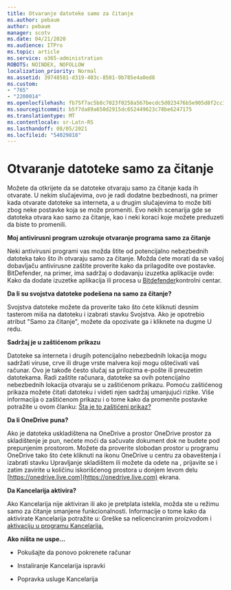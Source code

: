 ```yaml
---
title: Otvaranje datoteke samo za čitanje
ms.author: pebaum
author: pebaum
manager: scotv
ms.date: 04/21/2020
ms.audience: ITPro
ms.topic: article
ms.service: o365-administration
ROBOTS: NOINDEX, NOFOLLOW
localization_priority: Normal
ms.assetid: 39748581-d319-403c-8501-9b785e4a0ed8
ms.custom:
- "765"
- "2200014"
ms.openlocfilehash: fb75f7ac5b8c7023f0258a567becdc5d023476b5e905d8f2cc17479faea76af1
ms.sourcegitcommit: b5f7da89a650d2915dc652449623c78be6247175
ms.translationtype: MT
ms.contentlocale: sr-Latn-RS
ms.lasthandoff: 08/05/2021
ms.locfileid: "54029818"
---
```

# <a name="file-open-read-only"></a>Otvaranje datoteke samo za čitanje

Možete da otkrijete da se datoteke otvaraju samo za čitanje kada ih otvarate. U nekim slučajevima, ovo je radi dodatne bezbednosti, na primer kada otvarate datoteke sa interneta, a u drugim slučajevima to može biti zbog neke postavke koja se može promeniti. Evo nekih scenarija gde se datoteka otvara kao samo za čitanje, kao i neki koraci koje možete preduzeti da biste to promenili.
  
 **Moj antivirusni program uzrokuje otvaranje programa samo za čitanje**
  
Neki antivirusni programi vas možda štite od potencijalno nebezbednih datoteka tako što ih otvaraju samo za čitanje. Možda ćete morati da se vašoj dobavljaču antivirusne zaštite proverite kako da prilagodite ove postavke. BitDefender, na primer, ima sadržaj o dodavanju izuzetka aplikacije ovde: Kako da dodate izuzetke aplikacija ili procesa u [Bitdefender](https://aka.ms/AA6098i)kontrolni centar.
  
 **Da li su svojstva datoteke podešena na samo za čitanje?**
  
Svojstva datoteke možete da proverite tako što ćete kliknuti desnim tasterom miša na datoteku i izabrati stavku Svojstva. Ako je opotrebio atribut "Samo za čitanje", možete da opozivate ga i kliknete na dugme U redu.
  
 **Sadržaj je u zaštićenom prikazu**
  
Datoteke sa interneta i drugih potencijalno nebezbednih lokacija mogu sadržati viruse, crve ili druge vrste malvera koji mogu oštećivati vaš računar. Ovo je takođe često slučaj sa prilozima e-pošte ili preuzetim datotekama. Radi zaštite računara, datoteke sa ovih potencijalno nebezbednih lokacija otvaraju se u zaštićenom prikazu. Pomoću zaštićenog prikaza možete čitati datoteku i videti njen sadržaj umanjujući rizike. Više informacija o zaštićenom prikazu i o tome kako da promenite postavke potražite u ovom članku: [Šta je to zaštićeni prikaz?](https://support.office.com/article/d6f09ac7-e6b9-4495-8e43-2bbcdbcb6653)
  
 **Da li OneDrive puna?**
  
Ako je datoteka uskladištena na OneDrive a prostor OneDrive prostor za skladištenje je pun, nećete moći da sačuvate dokument dok ne budete pod prepunjenim prostorom. Možete da proverite slobodan prostor u programu OneDrive tako što ćete kliknuti na ikonu OneDrive u centru za obaveštenja i izabrati stavku Upravljanje skladištem ili možete da odete na , prijavite se i zatim zavirite u količinu iskorišćenog prostora u donjem levom delu [https://onedrive.live.com](https://onedrive.live.com) ekrana.
  
 **Da Kancelarija aktivira?**
  
Ako Kancelarija nije aktiviran ili ako je pretplata istekla, možda ste u režimu samo za čitanje smanjene funkcionalnosti. Informacije o tome kako da aktivirate Kancelarija potražite u: Greške sa nelicenciranim proizvodom i [aktivaciju u programu Kancelarija.](https://support.office.com/article/0d23d3c0-c19c-4b2f-9845-5344fedc4380)
  
 **Ako ništa ne uspe...**
  
- Pokušajte da ponovo pokrenete računar
    
- Instaliranje Kancelarija ispravki
    
- Popravka usluge Kancelarija
    


